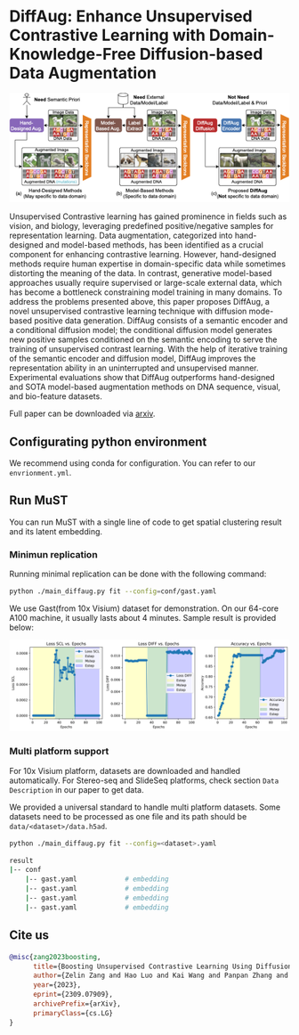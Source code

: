 # DiffAug: Enhance Unsupervised Contrastive Learning with Domain-Knowledge-Free Diffusion-based Data Augmentation

![Main Figure](figs/intro_v3.png)

Unsupervised Contrastive learning has gained prominence in fields such as vision, and biology, leveraging predefined positive/negative samples for representation learning. Data augmentation, categorized into hand-designed and model-based methods, has been identified as a crucial component for enhancing contrastive learning. However, hand-designed methods require human expertise in domain-specific data while sometimes distorting the meaning of the data. In contrast, generative model-based approaches usually require supervised or large-scale external data, which has become a bottleneck constraining model training in many domains. To address the problems presented above, this paper proposes DiffAug, a novel unsupervised contrastive learning technique with diffusion mode-based positive data generation. DiffAug consists of a semantic encoder and a conditional diffusion model; the conditional diffusion model generates new positive samples conditioned on the semantic encoding to serve the training of unsupervised contrast learning. With the help of iterative training of the semantic encoder and diffusion model, DiffAug improves the representation ability in an uninterrupted and unsupervised manner. Experimental evaluations show that DiffAug outperforms hand-designed and SOTA model-based augmentation methods on DNA sequence, visual, and bio-feature datasets.

Full paper can be downloaded via [arxiv](https://arxiv.org/abs/2309.07909).

## Configurating python environment

We recommend using conda for configuration. You can refer to our `envrionment.yml`.

## Run MuST

You can run MuST with a single line of code to get spatial clustering result and its latent embedding.

### Minimun replication

Running minimal replication can be done with the following command:

```bash
python ./main_diffaug.py fit --config=conf/gast.yaml
```

We use Gast(from 10x Visium) dataset for demonstration. On our 64-core A100 machine, it usually lasts about 4 minutes. Sample result is provided below:

![Sample Result](figs/train_acc.png)

### Multi platform support

For 10x Visium platform, datasets are downloaded and handled automatically. 
For Stereo-seq and SlideSeq platforms, check section `Data Description` in our paper to get data. 

We provided a universal standard to handle multi platform datasets. Some datasets need to be processed as one file and its path should be `data/<dataset>/data.h5ad`.

```bash
python ./main_diffaug.py fit --config=<dataset>.yaml
```

```bash
result
|-- conf
    |-- gast.yaml            # embedding
    |-- gast.yaml            # embedding
    |-- gast.yaml            # embedding
    |-- gast.yaml            # embedding
```


## Cite us

```bib
@misc{zang2023boosting,
      title={Boosting Unsupervised Contrastive Learning Using Diffusion-Based Data Augmentation From Scratch}, 
      author={Zelin Zang and Hao Luo and Kai Wang and Panpan Zhang and Fan Wang and Stan. Z Li and Yang You},
      year={2023},
      eprint={2309.07909},
      archivePrefix={arXiv},
      primaryClass={cs.LG}
}
```

